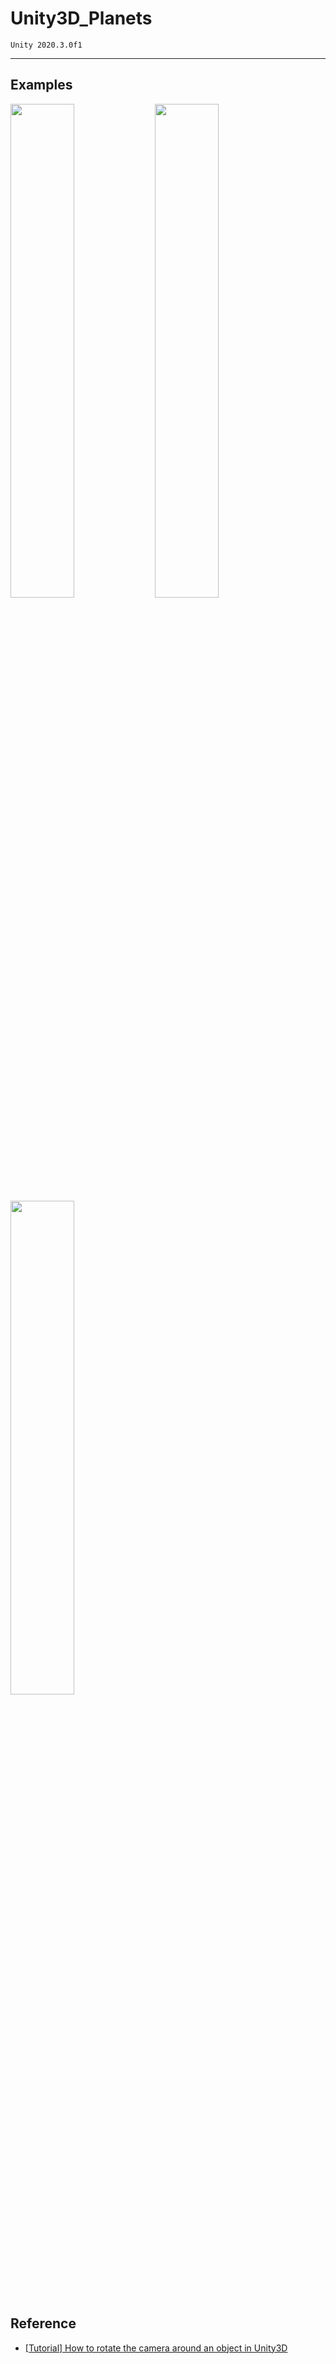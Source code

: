 # <a href="https://github.com/20170375/Unity3D_Planets" style="text-decoration: none">Unity3D_Planets</a>

    Unity 2020.3.0f1
<hr/>

## Examples
<img src="https://user-images.githubusercontent.com/62216628/130344623-daec2597-52ba-4678-b323-6087cd0eade9.gif" width="45%"> <img src="https://user-images.githubusercontent.com/62216628/130344624-8b94b9d3-6435-41f5-be0a-da26fe7b28c6.gif" width="45%"> <img src="https://user-images.githubusercontent.com/62216628/130344626-2f669171-bc05-401d-8c8b-4f3bd744496a.gif" width="45%">

## Reference
+ [[Tutorial] How to rotate the camera around an object in Unity3D](https://emmaprats.com/p/how-to-rotate-the-camera-around-an-object-in-unity3d/)
